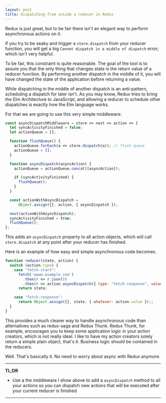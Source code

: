 ```yaml
---
layout: post
title: Dispatching from inside a reducer in Redux
---
```


Redux is just great, but to be fair there isn't an elegant way to perform asynchronous actions on it.

If you try to be seaky and trigger a `store.dispatch` from your reducer function, you will get a big `Cannot dispatch in a middle of dispatch` error; which isn't very helpful.

To be fair, this constraint is quite reasonable. The goal of the tool is to assure you that the only thing that changes state is the return value of a reducer function. By performing another dispatch in the middle of it, you will have changed the state of the application before returning a value.

While dispatching in the middle of another dispatch is an anti-pattern, scheduling a dispatch for later isn't. As you may know, Redux tries to bring the Elm Architecture to JavaScript, and allowing a reducer to schedule other dispatches is exactly how the Elm language works.

For that we are going to use this very simple middleware:

``` javascript
const asyncDispatchMiddleware = store => next => action => {
  let syncActivityFinished = false;
  let actionQueue = [];

  function flushQueue() {
    actionQueue.forEach(a => store.dispatch(a)); // flush queue
    actionQueue = [];
  }

  function asyncDispatch(asyncAction) {
    actionQueue = actionQueue.concat([asyncAction]);

    if (syncActivityFinished) {
      flushQueue();
    }
  }

  const actionWithAsyncDispatch =
      Object.assign({}, action, { asyncDispatch });

  next(actionWithAsyncDispatch);
  syncActivityFinished = true;
  flushQueue();
};   

```

This adds an `asyncDispatch` property to all action objects, which will call `store.dispatch` at any point after your reducer has finished.

Here is an example of how easy and simple asynchronous code becomes.


``` javascript
function reducer(state, action) {
  switch (action.type) {
    case "fetch-start":
      fetch('wwww.example.com')
        .then(r => r.json())
        .then(r => action.asyncDispatch({ type: "fetch-response", value: r }))
      return state;

    case "fetch-response":
      return Object.assign({}, state, { whatever: action.value });;
  }
}
```

This provides a much clearer way to handle asynchronous code than alternatives such as redux-saga and Redux Thunk. Redux Thunk, for example, encourages you to keep some application logic in your action creators, which is not really ideal. I like to have my action creators solely return a simple plain object, that's it. Business logic should be contained in the reducers.

Well. That's basically it. No need to worry about async with Redux anymore.

---
**TL;DR**

- Use a the middleware I show above to add a `asyncDispatch` method to all your actions so you can dispatch new actions that will be executed after your current reducer is finished

---

